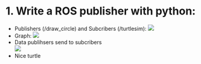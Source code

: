 # 1. Write a ROS publisher with python:
+ Publishers (/draw_circle) and Subcribers (/turtlesim):
![](https://i.imgur.com/jSuEieX.png)
+ Graph: 
![](https://i.imgur.com/9aRDT1i.png)
+ Data publihsers send to subcribers  
![](https://i.imgur.com/H7JazFZ.png)
+ Nice turtle 
[](https://i.imgur.com/ppECj4g.png)

